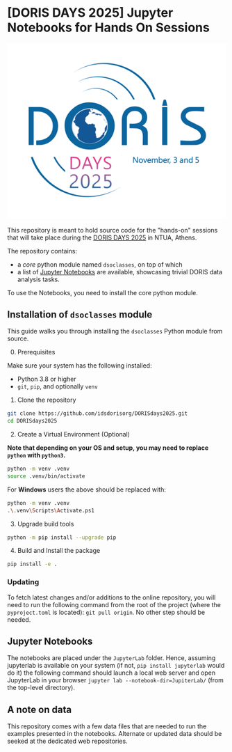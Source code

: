 # [DORIS DAYS 2025] Jupyter Notebooks for Hands On Sessions

[![DORIS DAYS 2025](assets/logo_DD_2025.png)](https://ids-doris.org/ids/meetings/ids-meetings.html%20)

This repository is meant to hold source code for the "hands-on" sessions that will take 
place during the [DORIS DAYS 2025](https://ids-doris.org/ids/meetings/ids-meetings.html%20) in NTUA, Athens.

The repository contains:
 - a *core* python module named `dsoclasses`, on top of which
 - a list of [Jupyter Notebooks](https://jupyter.org/) are available, showcasing trivial DORIS data analysis tasks.

To use the Notebooks, you need to install the core python module.

## Installation of `dsoclasses` module

This guide walks you through installing the `dsoclasses` Python module from source.

0. Prerequisites

Make sure your system has the following installed:

- Python 3.8 or higher
- `git`, `pip`, and optionally `venv`

 1. Clone the repository

```bash
git clone https://github.com/idsdorisorg/DORISdays2025.git
cd DORISdays2025
```

2. Create a Virtual Environment (Optional)

**Note that depending on your OS and setup, you may need to replace `python` with `python3`.**

```bash
python -m venv .venv
source .venv/bin/activate
```

For **Windows** users the above should be replaced with:
```bash
python -m venv .venv
.\.venv\Scripts\Activate.ps1
```

3. Upgrade build tools

```bash
python -m pip install --upgrade pip
```

4. Build and Install the package

```bash
pip install -e .
```

### Updating

To fetch latest changes and/or additions to the online repository, you will need to 
run the following command from the root of the project (where the `pyproject.toml` is 
located): `git pull origin`. No other step should be needed.


## Jupyter Notebooks

The notebooks are placed under the `JupyterLab` folder. Hence, assuming jupyterlab 
is available on your system (if not, `pip install jupyterlab` would do it) the following 
command should launch a local web server and open JupyterLab in your browser 
`jupyter lab --notebook-dir=JupiterLab/` (from the top-level directory).

## A note on data

This repository comes with a few data files that are needed to run the examples presented in 
the notebooks. Alternate or updated data should be seeked at the dedicated web repositories.